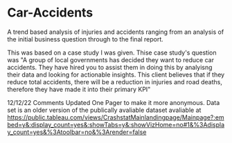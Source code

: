 # Car-Accidents
A trend based analysis of injuries and accidents ranging from an analysis of the initial business question through to the final report.

This was based on a case study I was given. Thise case study's question was "A group of local governments has decided they want to reduce car accidents. They have hired you to assist them in doing this by analyisng their data and looking for actionable insights. This client believes that if they reduce total accidents, there will be a reduction in injuries and road deaths, therefore they have made it into their primary KPI"


12/12/22 Comments
Updated One Pager to make it more anonymous. Data set is an older version of the publically avaliable dataset avaliable at https://public.tableau.com/views/CrashstatMainlandingpage/Mainpage?:embed=y&:display_count=yes&:showTabs=y&:showVizHome=no#1&%3Adisplay_count=yes&%3Atoolbar=no&%3Arender=false
